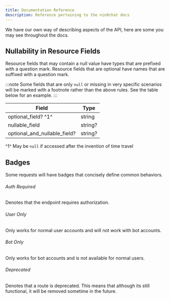 ```yaml
---
title: Documentation Reference
description: Reference pertaining to the nin0chat docs
---
```


We have our own way of describing aspects of the API, here are some you may see throughout the docs.

## Nullability in Resource Fields
Resource fields that may contain a null value have types that are prefixed with a question mark. Resource fields that are optional have names that are suffixed with a question mark.

:::note
Some fields that are only `null` or missing in very specific scenarios will be marked with a footnote rather than the above rules.
See the table below for an example.
:::

| Field                        | Type    |
| ---------------------------- | ------- |
| optional_field? ^1^          | string  |
| nullable_field               | string? |
| optional_and_nullable_field? | string? |

^1^ May be `null` if accessed after the invention of time travel

## Badges
Some requests will have badges that concisely define common behaviors.

###### Auth Required
Denotes that the endpoint requires authorization.

###### User Only
Only works for normal user accounts and will not work with bot accounts.

###### Bot Only
Only works for bot accounts and is not available for normal users.

###### Deprecated
Denotes that a route is deprecated. This means that although its still functional, it will be removed sometime in the future.